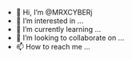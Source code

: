 - 👋 Hi, I’m @MRXCYBERj
- 👀 I’m interested in ...
- 🌱 I’m currently learning ...
- 💞️ I’m looking to collaborate on ...
- 📫 How to reach me ...

<!---
MRXCYBERj/MRXCYBERj is a ✨ special ✨ repository because its `README.md` (this file) appears on your GitHub profile.
You can click the Preview link to take a look at your changes.
--->
